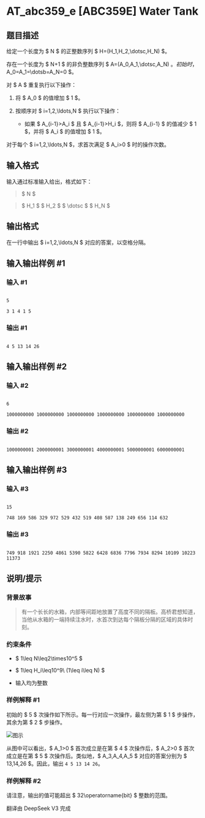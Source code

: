 # AT_abc359_e [ABC359E] Water Tank

## 题目描述

给定一个长度为 $ N $ 的正整数序列 $ H=(H_1,H_2,\dotsc,H_N) $。

存在一个长度为 $ N+1 $ 的非负整数序列 $ A=(A_0,A_1,\dotsc,A_N) $。初始时，$ A_0=A_1=\dotsb=A_N=0 $。

对 $ A $ 重复执行以下操作：

1. 将 $ A_0 $ 的值增加 $ 1 $。
2. 按顺序对 $ i=1,2,\ldots,N $ 执行以下操作：
   - 如果 $ A_{i-1}>A_i $ 且 $ A_{i-1}>H_i $，则将 $ A_{i-1} $ 的值减少 $ 1 $，并将 $ A_i $ 的值增加 $ 1 $。

对于每个 $ i=1,2,\ldots,N $，求首次满足 $ A_i>0 $ 时的操作次数。

## 输入格式

输入通过标准输入给出，格式如下：

> $ N $    
> $ H_1 $ $ H_2 $ $ \dotsc $ $ H_N $

## 输出格式

在一行中输出 $ i=1,2,\ldots,N $ 对应的答案，以空格分隔。

## 输入输出样例 #1

### 输入 #1

```
5
3 1 4 1 5
```

### 输出 #1

```
4 5 13 14 26
```

## 输入输出样例 #2

### 输入 #2

```
6
1000000000 1000000000 1000000000 1000000000 1000000000 1000000000
```

### 输出 #2

```
1000000001 2000000001 3000000001 4000000001 5000000001 6000000001
```

## 输入输出样例 #3

### 输入 #3

```
15
748 169 586 329 972 529 432 519 408 587 138 249 656 114 632
```

### 输出 #3

```
749 918 1921 2250 4861 5390 5822 6428 6836 7796 7934 8294 10109 10223 11373
```

## 说明/提示

### 背景故事

> 有一个长长的水箱，内部等间距地放置了高度不同的隔板。高桥君想知道，当他从水箱的一端持续注水时，水首次到达每个隔板分隔的区域的具体时刻。

### 约束条件

- $ 1\leq N\leq2\times10^5 $
- $ 1\leq H_i\leq10^9\ (1\leq i\leq N) $
- 输入均为整数

### 样例解释 #1

初始的 $ 5 $ 次操作如下所示。每一行对应一次操作，最左侧为第 $ 1 $ 步操作，其余为第 $ 2 $ 步操作。  
![图示](https://img.atcoder.jp/abc359/570466412318b9902952c408a421be0c.png)  
从图中可以看出，$ A_1>0 $ 首次成立是在第 $ 4 $ 次操作后，$ A_2>0 $ 首次成立是在第 $ 5 $ 次操作后。类似地，$ A_3,A_4,A_5 $ 对应的答案分别为 $ 13,14,26 $。因此，输出 `4 5 13 14 26`。

### 样例解释 #2

请注意，输出的值可能超出 $ 32\operatorname{bit} $ 整数的范围。

翻译由 DeepSeek V3 完成